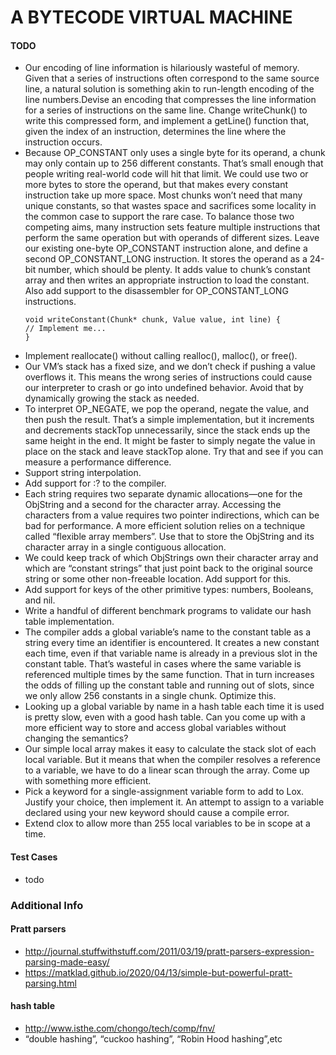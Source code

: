 # A BYTECODE VIRTUAL MACHINE

#### TODO
* Our encoding of line information is hilariously wasteful of memory. Given that a series of instructions often correspond to the same source line, a natural solution is something akin to run-length encoding of the line numbers.Devise an encoding that compresses the line information for a series of instructions on the same line. Change writeChunk() to write this compressed form, and implement a getLine() function that, given the index of an instruction, determines the line where the instruction occurs.
* Because OP_CONSTANT only uses a single byte for its operand, a chunk may only contain up to 256 different constants. That’s small enough that people writing real-world code will hit that limit. We could use two or more bytes to store the operand, but that makes every constant instruction take up more space. Most chunks won’t need that many unique constants, so that wastes space and sacrifices some locality in the common case to support the rare case. To balance those two competing aims, many instruction sets feature multiple instructions that perform the same operation but with operands of different sizes. Leave our existing one-byte OP_CONSTANT instruction alone, and define a second OP_CONSTANT_LONG instruction. It stores the operand as a 24-bit number, which should be plenty. It adds value to chunk’s constant array and then writes an appropriate instruction to load the constant. Also add support to the disassembler for OP_CONSTANT_LONG instructions.
    ```
    void writeConstant(Chunk* chunk, Value value, int line) {
    // Implement me...
    }
    ```
* Implement reallocate() without calling realloc(), malloc(), or free().
* Our VM’s stack has a fixed size, and we don’t check if pushing a value overflows it. This means the wrong series of instructions could cause our interpreter to crash or go into undefined behavior. Avoid that by dynamically growing the stack as needed.
* To interpret OP_NEGATE, we pop the operand, negate the value, and then push the result. That’s a simple implementation, but it increments and decrements stackTop unnecessarily, since the stack ends up the same height in the end. It might be faster to simply negate the value in place on the stack and leave stackTop alone. Try that and see if you can measure a performance difference.
* Support string interpolation.
* Add support for :? to the compiler. 
* Each string requires two separate dynamic allocations—one for the ObjString and a second for the character array. Accessing the characters from a value requires two pointer indirections, which can be bad for performance. A more efficient solution relies on a technique called “flexible array members”. Use that to store the ObjString and its character array in a single contiguous allocation.
* We could keep track of which ObjStrings own their character array and which are “constant strings” that just point back to the original source string or some other non-freeable location. Add support for this.
* Add support for keys of the other primitive types: numbers, Booleans, and nil.
* Write a handful of different benchmark programs to validate our hash table implementation.
* The compiler adds a global variable’s name to the constant table as a string every time an identifier is encountered. It creates a new constant each time, even if that variable name is already in a previous slot in the constant table. That’s wasteful in cases where the same variable is referenced multiple times by the same function. That in turn increases the odds of filling up the constant table and running out of slots, since we only allow 256 constants in a single chunk. Optimize this. 
* Looking up a global variable by name in a hash table each time it is used is pretty slow, even with a good hash table. Can you come up with a more efficient way to store and access global variables without changing the semantics?
* Our simple local array makes it easy to calculate the stack slot of each local variable. But it means that when the compiler resolves a reference to a variable, we have to do a linear scan through the array. Come up with something more efficient.
* Pick a keyword for a single-assignment variable form to add to Lox. Justify your choice, then implement it. An attempt to assign to a variable declared using your new keyword should cause a compile error.
* Extend clox to allow more than 255 local variables to be in scope at a time.

####  Test Cases
* todo

### Additional Info
#### Pratt parsers
* http://journal.stuffwithstuff.com/2011/03/19/pratt-parsers-expression-parsing-made-easy/
* https://matklad.github.io/2020/04/13/simple-but-powerful-pratt-parsing.html
#### hash table
* http://www.isthe.com/chongo/tech/comp/fnv/
*  “double hashing”, “cuckoo hashing”, “Robin Hood hashing”,etc